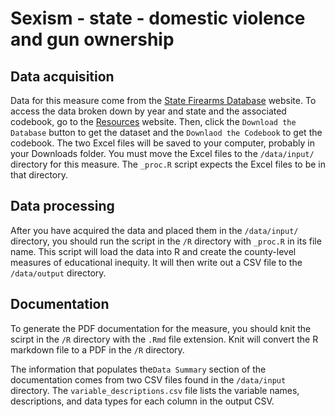 # Sexism - state - domestic violence and gun ownership
## Data acquisition
Data for this measure come from the [State Firearms Database](https://www.statefirearmlaws.org/) website. To access the data  broken down by year and state and the associated codebook, go to the [Resources](https://www.statefirearmlaws.org/resources) website. Then, click the `Download the Database` button to get the dataset and the `Downlaod the Codebook` to get the codebook. The two Excel files will be saved to your computer, probably in your Downloads folder. You must move the Excel files to the `/data/input/` directory for this measure. The `_proc.R` script expects the Excel files to be in that directory. 

## Data processing
After you have acquired the data and placed them in the `/data/input/` directory, you should run the script in the `/R` directory with `_proc.R` in its file name. This script will load the data into R and create the county-level measures of educational inequity. It will then write out a CSV file to the `/data/output` directory. 

## Documentation
To generate the PDF documentation for the measure, you should knit the scirpt in the `/R` directory with the `.Rmd` file extension. Knit will convert the R markdown file to a PDF in the `/R` directory. 

The information that populates the`Data Summary` section of the documentation comes from two CSV files found in the `/data/input` directory. The `variable_descriptions.csv` file lists the variable names, descriptions, and data types for each column in the output CSV. 